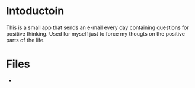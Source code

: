 # Intoductoin
This is a small app that sends an e-mail every day containing questions for positive thinking.
Used for myself just to force my thougts on the positive parts of the life.

# Files
-